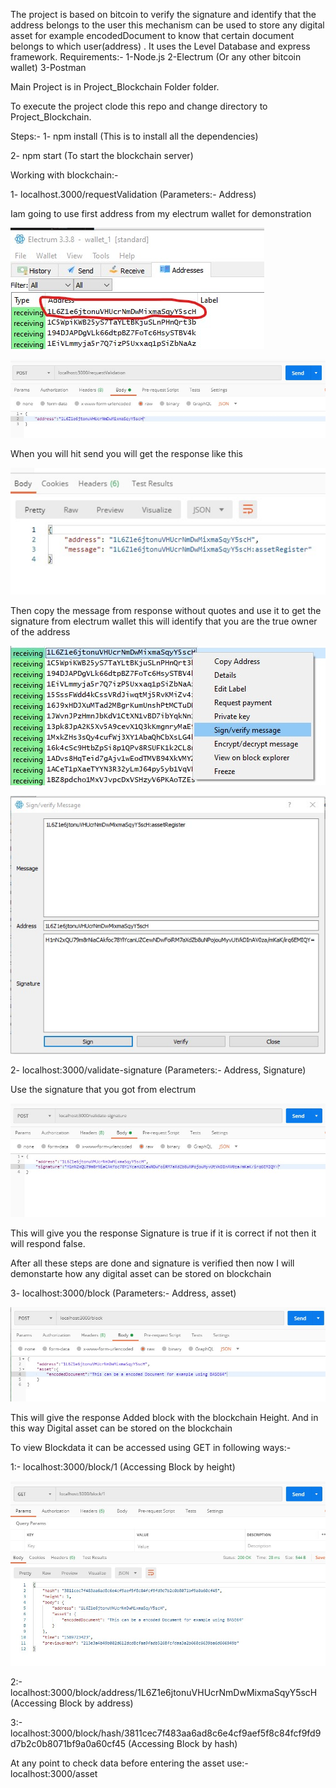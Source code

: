 The project is based on bitcoin to verify the signature and identify that the address belongs to the user this mechanism can be used to store
any digital asset for example encodedDocument to know that certain document belongs to which user(address) . It uses the Level Database and express framework.
Requirements:-
1-Node.js
2-Electrum  (Or any other bitcoin wallet)
3-Postman


Main Project is in Project_Blockchain Folder folder.


To execute the project clode this repo and change directory to Project_Blockchain.

Steps:-
1- npm install (This is to install all the dependencies)

2- npm start (To start the blockchain server)

Working with blockchain:-


1- localhost.3000/requestValidation (Parameters:-  Address)

Iam going to use first address from my electrum wallet for demonstration


![](Project_Blockchain/images/first.jpg)

![](Project_Blockchain/images/second.jpg)

When you will hit send you will get the response like this


![](Project_Blockchain/images/third.jpg)


Then copy the message from response without quotes and use it to get the signature from electrum wallet this will identify that you are the true owner of the address

![](Project_Blockchain/images/fourth.jpg)


![](Project_Blockchain/images/fifth.jpg)

2- localhost:3000/validate-signature (Parameters:- Address, Signature)

Use the signature that you got from electrum

![](Project_Blockchain/images/sixth.jpg)

This will give you the response Signature is true if it is correct if not then it will respond false.


After all these steps are done and signature is verified then now I will demonstarte how any digital asset can be stored on blockchain

3- localhost:3000/block (Parameters:- Address, asset)


![](Project_Blockchain/images/seventh.jpg)


This will give the response Added block with the blockchain Height. And in this way Digital asset can be stored on the blockchain

To view Blockdata it can be accessed using GET in following ways:-

1:- localhost:3000/block/1 (Accessing Block by height)

![](Project_Blockchain/images/eight.jpg)

2:-  localhost:3000/block/address/1L6Z1e6jtonuVHUcrNmDwMixmaSqyY5scH  (Accessing Block by address)

3:- localhost:3000/block/hash/3811cec7f483aa6ad8c6e4cf9aef5f8c84fcf9fd9d7b2c0b8071bf9a0a60cf45 (Accessing Block by hash)



At any point to check data before entering the asset use:-
localhost:3000/asset

